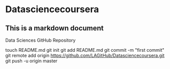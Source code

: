 Datasciencecoursera
===================

## This is a markdown document

Data Sciences GitHub Repository


touch README.md
git init
git add README.md
git commit -m "first commit"
git remote add origin https://github.com/LAGitHub/Datasciencecoursera.git
git push -u origin master
